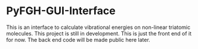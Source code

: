 # PyFGH-GUI-Interface
This is an interface to calculate vibrational energies on non-linear triatomic molecules. This project is still in development. This is just the front end of it for now. The back end code will be made public here later. 
